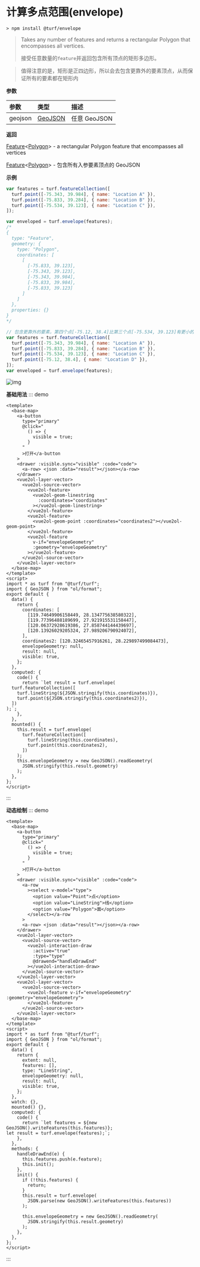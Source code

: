# 计算多点范围(envelope)

```
> npm install @turf/envelope
```

> Takes any number of features and returns a rectangular Polygon that encompasses all vertices.
>
> 接受任意数量的`feature`并返回包含所有顶点的矩形多边形。

> 值得注意的是，矩形是正四边形，所以会去包含更靠外的要素顶点，从而保证所有的要素都在矩形内

**参数**

| 参数    | 类型                                     | 描述         |
| :------ | :--------------------------------------- | :----------- |
| geojson | [GeoJSON](../other/type.html#allgeojson) | 任意 GeoJSON |

**返回**

[Feature](../other/type.html#feature)\<[Polygon](../other/type.html#polygon)\> - a rectangular Polygon feature that encompasses all vertices

[Feature](../other/type.html#feature)\<[Polygon](../other/type.html#polygon)\> - 包含所有入参要素顶点的 GeoJSON

**示例**

```js
var features = turf.featureCollection([
  turf.point([-75.343, 39.984], { name: "Location A" }),
  turf.point([-75.833, 39.284], { name: "Location B" }),
  turf.point([-75.534, 39.123], { name: "Location C" }),
]);

var enveloped = turf.envelope(features);
/*
{
  type: "Feature",
  geometry: {
    type: "Polygon",
    coordinates: [
      [
        [-75.833, 39.123],
        [-75.343, 39.123],
        [-75.343, 39.984],
        [-75.833, 39.984],
        [-75.833, 39.123]
      ]
    ]
  },
  properties: {}
}
*/

// 包含更靠外的要素，第四个点[-75.12, 38.4]比第三个点[-75.534, 39.123]有更小的维度，所以第三个点不在矩形的边上
var features = turf.featureCollection([
  turf.point([-75.343, 39.984], { name: "Location A" }),
  turf.point([-75.833, 39.284], { name: "Location B" }),
  turf.point([-75.534, 39.123], { name: "Location C" }),
  turf.point([-75.12, 38.4], { name: "Location D" }),
]);
var enveloped = turf.envelope(features);
```

![img](https://pzy-images.oss-cn-hangzhou.aliyuncs.com/img/envelope.6a398488.webp)

**基础用法**
::: demo

```vue
<template>
  <base-map>
    <a-button
      type="primary"
      @click="
        () => {
          visible = true;
        }
      "
      >打开</a-button
    >
    <drawer :visible.sync="visible" :code="code">
      <a-row> <json :data="result"></json></a-row>
    </drawer>
    <vue2ol-layer-vector>
      <vue2ol-source-vector>
        <vue2ol-feature>
          <vue2ol-geom-linestring
            :coordinates="coordinates"
          ></vue2ol-geom-linestring>
        </vue2ol-feature>
        <vue2ol-feature>
          <vue2ol-geom-point :coordinates="coordinates2"></vue2ol-geom-point>
        </vue2ol-feature>
        <vue2ol-feature
          v-if="envelopeGeometry"
          :geometry="envelopeGeometry"
        ></vue2ol-feature>
      </vue2ol-source-vector>
    </vue2ol-layer-vector>
  </base-map>
</template>
<script>
import * as turf from "@turf/turf";
import { GeoJSON } from "ol/format";
export default {
  data() {
    return {
      coordinates: [
        [119.74649906158449, 28.134775638580322],
        [119.77396488189699, 27.921915531158447],
        [120.06372928619386, 27.858744144439697],
        [120.13926029205324, 27.989206790924072],
      ],
      coordinates2: [120.32465457916261, 28.229897499084473],
      envelopeGeometry: null,
      result: null,
      visible: true,
    };
  },
  computed: {
    code() {
      return `let result = turf.envelope(
  turf.featureCollection([
    turf.lineString(${JSON.stringify(this.coordinates)}),
    turf.point(${JSON.stringify(this.coordinates2)}),
  ])
);`;
    },
  },
  mounted() {
    this.result = turf.envelope(
      turf.featureCollection([
        turf.lineString(this.coordinates),
        turf.point(this.coordinates2),
      ])
    );
    this.envelopeGeometry = new GeoJSON().readGeometry(
      JSON.stringify(this.result.geometry)
    );
  },
};
</script>
```

:::

**动态绘制**
::: demo

```vue
<template>
  <base-map>
    <a-button
      type="primary"
      @click="
        () => {
          visible = true;
        }
      "
      >打开</a-button
    >
    <drawer :visible.sync="visible" :code="code">
      <a-row
        ><select v-model="type">
          <option value="Point">点</option>
          <option value="LineString">线</option>
          <option value="Polygon">面</option>
        </select></a-row
      >
      <a-row> <json :data="result"></json></a-row>
    </drawer>
    <vue2ol-layer-vector>
      <vue2ol-source-vector>
        <vue2ol-interaction-draw
          :active="true"
          :type="type"
          @drawend="handleDrawEnd"
        ></vue2ol-interaction-draw>
      </vue2ol-source-vector>
    </vue2ol-layer-vector>
    <vue2ol-layer-vector>
      <vue2ol-source-vector>
        <vue2ol-feature v-if="envelopeGeometry" :geometry="envelopeGeometry">
        </vue2ol-feature>
      </vue2ol-source-vector>
    </vue2ol-layer-vector>
  </base-map>
</template>
<script>
import * as turf from "@turf/turf";
import { GeoJSON } from "ol/format";
export default {
  data() {
    return {
      extent: null,
      features: [],
      type: "LineString",
      envelopeGeometry: null,
      result: null,
      visible: true,
    };
  },
  watch: {},
  mounted() {},
  computed: {
    code() {
      return `let features = ${new GeoJSON().writeFeatures(this.features)};
let result = turf.envelope(features);`;
    },
  },
  methods: {
    handleDrawEnd(e) {
      this.features.push(e.feature);
      this.init();
    },
    init() {
      if (!this.features) {
        return;
      }
      this.result = turf.envelope(
        JSON.parse(new GeoJSON().writeFeatures(this.features))
      );

      this.envelopeGeometry = new GeoJSON().readGeometry(
        JSON.stringify(this.result.geometry)
      );
    },
  },
};
</script>
```

:::
